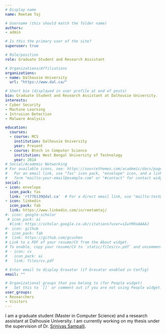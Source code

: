 ```yaml
---
# Display name
name: Reetam Taj

# Username (this should match the folder name)
authors:
- admin

# Is this the primary user of the site?
superuser: true

# Role/position
role: Graduate Student and Research Assistant

# Organizations/Affiliations
organizations:
- name: Dalhousie University
  url: "https://www.dal.ca/"

# Short bio (displayed in user profile at end of posts)
bio: Graduate Student and Research Assistant at Dalhousie University.
interests:
- Cyber Security
- Machine Learning
- Intrusion Detection
- Malware Analysis

education:
  courses:
  - course: MCS
    institution: Dalhousie University
    year: Present
  - course: Btech in Computer Science
    institution: West Bengal University of Technology
    year: 2014
# Social/Academic Networking
# For available icons, see: https://sourcethemes.com/academic/docs/page-builder/#icons
#   For an email link, use "fas" icon pack, "envelope" icon, and a link in the
#   form "mailto:your-email@example.com" or "#contact" for contact widget.
social:
- icon: envelope
  icon_pack: fas
  link: 'rt776139@dal.ca'  # For a direct email link, use "mailto:test@example.org".
- icon: linkedin
  icon_pack: fab
  link: https://www.linkedin.com/in/reetamtaj/
#- icon: google-scholar
 # icon_pack: ai
  #link: https://scholar.google.co.uk/citations?user=sIwtMXoAAAAJ
#- icon: github
#  icon_pack: fab
#  link: https://github.com/gcushen
# Link to a PDF of your resume/CV from the About widget.
# To enable, copy your resume/CV to `static/files/cv.pdf` and uncomment the lines below.
# - icon: cv
#   icon_pack: ai
#   link: files/cv.pdf

# Enter email to display Gravatar (if Gravatar enabled in Config)
email: ""

# Organizational groups that you belong to (for People widget)
#   Set this to `[]` or comment out if you are not using People widget.
user_groups:
- Researchers
- Visitors
---
```


I am a graduate student (Master in Computer Science) and a research assistant at Dalhousie University. I am currently working on my thesis under the supervision of Dr. [Srinivas Sampalli](https://web.cs.dal.ca/~srini/).
